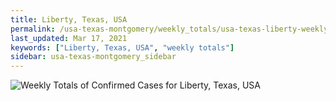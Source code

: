 ```yaml
---
title: Liberty, Texas, USA
permalink: /usa-texas-montgomery/weekly_totals/usa-texas-liberty-weekly_totals.html
last_updated: Mar 17, 2021
keywords: ["Liberty, Texas, USA", "weekly totals"]
sidebar: usa-texas-montgomery_sidebar
---
```


![Weekly Totals of Confirmed Cases for Liberty, Texas, USA](/covid_tracker/images/graphs/usa-texas-liberty-weekly_totals_graph.png)

